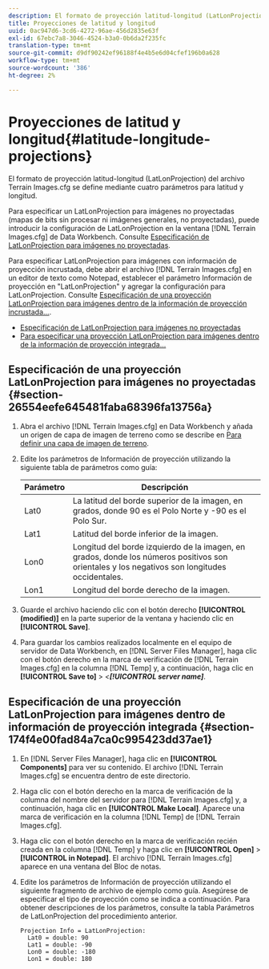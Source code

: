 ```yaml
---
description: El formato de proyección latitud-longitud (LatLonProjection) del archivo Terrain Images.cfg se define mediante cuatro parámetros para latitud y longitud.
title: Proyecciones de latitud y longitud
uuid: 0ac947d6-3cd6-4272-96ae-456d2835e63f
exl-id: 67ebc7a8-3046-4524-b3a0-0b6da2f235fc
translation-type: tm+mt
source-git-commit: d9df90242ef96188f4e4b5e6d04cfef196b0a628
workflow-type: tm+mt
source-wordcount: '386'
ht-degree: 2%

---
```


# Proyecciones de latitud y longitud{#latitude-longitude-projections}

El formato de proyección latitud-longitud (LatLonProjection) del archivo Terrain Images.cfg se define mediante cuatro parámetros para latitud y longitud.

Para especificar un LatLonProjection para imágenes no proyectadas (mapas de bits sin procesar ni imágenes generales, no proyectadas), puede introducir la configuración de LatLonProjection en la ventana [!DNL Terrain Images.cfg] de Data Workbench. Consulte [Especificación de LatLonProjection para imágenes no proyectadas](../../../../../home/c-geo-oview/c-wk-img-lyrs/c-trn-img-lyrs/c-proj-info-trn-imgs/c-lat-long-proj.md#section-26554eefe645481faba68396fa13756a).

Para especificar LatLonProjection para imágenes con información de proyección incrustada, debe abrir el archivo [!DNL Terrain Images.cfg] en un editor de texto como Notepad, establecer el parámetro Información de proyección en &quot;LatLonProjection&quot; y agregar la configuración para LatLonProjection. Consulte [Especificación de una proyección LatLonProjection para imágenes dentro de la información de proyección incrustada...](../../../../../home/c-geo-oview/c-wk-img-lyrs/c-trn-img-lyrs/c-proj-info-trn-imgs/c-lat-long-proj.md#section-174f4e00fad84a7ca0c995423dd37ae1).

* [Especificación de LatLonProjection para imágenes no proyectadas](../../../../../home/c-geo-oview/c-wk-img-lyrs/c-trn-img-lyrs/c-proj-info-trn-imgs/c-lat-long-proj.md#section-26554eefe645481faba68396fa13756a)
* [Para especificar una proyección LatLonProjection para imágenes dentro de la información de proyección integrada...](../../../../../home/c-geo-oview/c-wk-img-lyrs/c-trn-img-lyrs/c-proj-info-trn-imgs/c-lat-long-proj.md#section-174f4e00fad84a7ca0c995423dd37ae1)

## Especificación de una proyección LatLonProjection para imágenes no proyectadas {#section-26554eefe645481faba68396fa13756a}

1. Abra el archivo [!DNL Terrain Images.cfg] en Data Workbench y añada un origen de capa de imagen de terreno como se describe en [Para definir una capa de imagen de terreno](../../../../../home/c-geo-oview/c-wk-img-lyrs/c-trn-img-lyrs/c-trn-img-lyrs.md#concept-8a0a16013e824ac29f35a0349b5d8ccf).

1. Edite los parámetros de Información de proyección utilizando la siguiente tabla de parámetros como guía:

   | Parámetro | Descripción |
   |---|---|
   | Lat0 | La latitud del borde superior de la imagen, en grados, donde 90 es el Polo Norte y -90 es el Polo Sur. |
   | Lat1 | Latitud del borde inferior de la imagen. |
   | Lon0 | Longitud del borde izquierdo de la imagen, en grados, donde los números positivos son orientales y los negativos son longitudes occidentales. |
   | Lon1 | Longitud del borde derecho de la imagen. |

1. Guarde el archivo haciendo clic con el botón derecho **[!UICONTROL (modified)]** en la parte superior de la ventana y haciendo clic en **[!UICONTROL Save]**.

1. Para guardar los cambios realizados localmente en el equipo de servidor de Data Workbench, en [!DNL Server Files Manager], haga clic con el botón derecho en la marca de verificación de [!DNL Terrain Images.cfg] en la columna [!DNL Temp] y, a continuación, haga clic en **[!UICONTROL Save to]** > *&lt;**[!UICONTROL server name]***.

## Especificación de una proyección LatLonProjection para imágenes dentro de información de proyección integrada {#section-174f4e00fad84a7ca0c995423dd37ae1}

1. En [!DNL Server Files Manager], haga clic en **[!UICONTROL Components]** para ver su contenido. El archivo [!DNL Terrain Images.cfg] se encuentra dentro de este directorio.

1. Haga clic con el botón derecho en la marca de verificación de la columna del nombre del servidor para [!DNL Terrain Images.cfg] y, a continuación, haga clic en **[!UICONTROL Make Local]**. Aparece una marca de verificación en la columna [!DNL Temp] de [!DNL Terrain Images.cfg].

1. Haga clic con el botón derecho en la marca de verificación recién creada en la columna [!DNL Temp] y haga clic en **[!UICONTROL Open]** > **[!UICONTROL in Notepad]**. El archivo [!DNL Terrain Images.cfg] aparece en una ventana del Bloc de notas.

1. Edite los parámetros de Información de proyección utilizando el siguiente fragmento de archivo de ejemplo como guía. Asegúrese de especificar el tipo de proyección como se indica a continuación. Para obtener descripciones de los parámetros, consulte la tabla Parámetros de LatLonProjection del procedimiento anterior.

   ```
   Projection Info = LatLonProjection: 
     Lat0 = double: 90
     Lat1 = double: -90
     Lon0 = double: -180
     Lon1 = double: 180
   ```
